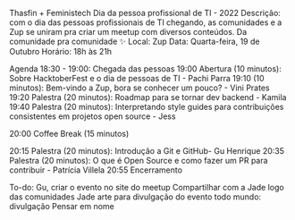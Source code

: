 Thasfin + Feministech
Dia da pessoa profissional de TI - 2022
Descrição: com o dia das pessoas profissionais de TI chegando, as comunidades e a Zup se uniram pra criar  um meetup com diversos conteúdos. Da comunidade pra comunidade ✨
Local: Zup
Data: Quarta-feira, 19 de Outubro
Horário: 18h às 21h 

Agenda
18:30 - 19:00: Chegada das pessoas
19:00 Abertura (10 minutos): Sobre HacktoberFest e o dia de pessoas de TI - Pachi Parra
19:10 (10 minutos): Bem-vindo a Zup, bora se conhecer um pouco? - Vini Prates
19:20 Palestra (20 minutos): Roadmap para se tornar dev backend - Kamila
19:40 Palestra (20 minutos): Interpretando style guides para contribuições consistentes em projetos open source - Jess

20:00 Coffee Break (15 minutos) 

20:15 Palestra (20 minutos): Introdução a Git e GitHub- Gu Henrique
20:35 Palestra (20 minutos):  O que é Open Source e como fazer um PR para contribuir - Patrícia Villela
20:55 Encerramento




To-do:
Gu, criar o evento no site do meetup 
Compartilhar com a Jade logo das comunidades
Jade arte para divulgação do evento
todo mundo: divulgação
Pensar em nome





